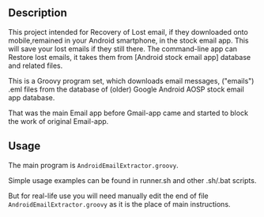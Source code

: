 ## Description
This project intended for Recovery of Lost email, if they downloaded onto mobile,remained in your Android smartphone, in the stock email app.
This will save your lost emails if they still there.
The command-line app can Restore lost emails, it takes them from [Android stock email app] database and related files.

This is a Groovy program set, which downloads email messages, ("emails") .eml files from the database of (older) 
Google Android AOSP stock email app database.

That was the main Email app before Gmail-app came and started to block the work of original Email-app.

## Usage
The main program is `AndroidEmailExtractor.groovy`.

Simple usage examples can be found in runner.sh and other .sh/.bat scripts.

But for real-life use you will need manually edit the end of file `AndroidEmailExtractor.groovy` as it is the place of main instructions.



